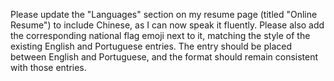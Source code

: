 Please update the "Languages" section on my resume page (titled "Online Resume") to include Chinese, as I can now speak it fluently. Please also add the corresponding national flag emoji next to it, matching the style of the existing English and Portuguese entries. The entry should be placed between English and Portuguese, and the format should remain consistent with those entries.